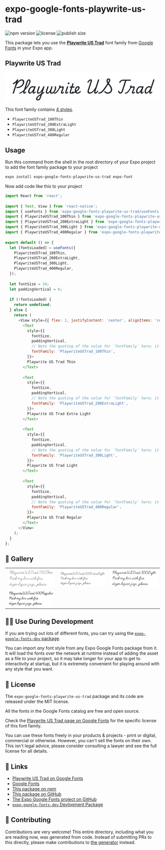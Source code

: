 # expo-google-fonts-playwrite-us-trad

![npm version](https://flat.badgen.net/npm/v/expo-google-fonts-playwrite-us-trad)
![license](https://flat.badgen.net/github/license/expo/google-fonts)
![publish size](https://flat.badgen.net/packagephobia/install/expo-google-fonts-playwrite-us-trad)

This package lets you use the [**Playwrite US Trad**](https://fonts.google.com/specimen/Playwrite+US+Trad) font family from [Google Fonts](https://fonts.google.com/) in your Expo app.

## Playwrite US Trad

![Playwrite US Trad](./font-family.png)

This font family contains [4 styles](#-gallery).

- `PlaywriteUSTrad_100Thin`
- `PlaywriteUSTrad_200ExtraLight`
- `PlaywriteUSTrad_300Light`
- `PlaywriteUSTrad_400Regular`

## Usage

Run this command from the shell in the root directory of your Expo project to add the font family package to your project
```sh
expo install expo-google-fonts-playwrite-us-trad expo-font
```

Now add code like this to your project
```js
import React from 'react';

import { Text, View } from 'react-native';
import { useFonts } from 'expo-google-fonts-playwrite-us-trad/useFonts';
import { PlaywriteUSTrad_100Thin } from 'expo-google-fonts-playwrite-us-trad/100Thin';
import { PlaywriteUSTrad_200ExtraLight } from 'expo-google-fonts-playwrite-us-trad/200ExtraLight';
import { PlaywriteUSTrad_300Light } from 'expo-google-fonts-playwrite-us-trad/300Light';
import { PlaywriteUSTrad_400Regular } from 'expo-google-fonts-playwrite-us-trad/400Regular';

export default () => {
  let [fontsLoaded] = useFonts({
    PlaywriteUSTrad_100Thin,
    PlaywriteUSTrad_200ExtraLight,
    PlaywriteUSTrad_300Light,
    PlaywriteUSTrad_400Regular,
  });

  let fontSize = 24;
  let paddingVertical = 6;

  if (!fontsLoaded) {
    return undefined;
  } else {
    return (
      <View style={{ flex: 1, justifyContent: 'center', alignItems: 'center' }}>
        <Text
          style={{
            fontSize,
            paddingVertical,
            // Note the quoting of the value for `fontFamily` here; it expects a string!
            fontFamily: 'PlaywriteUSTrad_100Thin',
          }}>
          Playwrite US Trad Thin
        </Text>

        <Text
          style={{
            fontSize,
            paddingVertical,
            // Note the quoting of the value for `fontFamily` here; it expects a string!
            fontFamily: 'PlaywriteUSTrad_200ExtraLight',
          }}>
          Playwrite US Trad Extra Light
        </Text>

        <Text
          style={{
            fontSize,
            paddingVertical,
            // Note the quoting of the value for `fontFamily` here; it expects a string!
            fontFamily: 'PlaywriteUSTrad_300Light',
          }}>
          Playwrite US Trad Light
        </Text>

        <Text
          style={{
            fontSize,
            paddingVertical,
            // Note the quoting of the value for `fontFamily` here; it expects a string!
            fontFamily: 'PlaywriteUSTrad_400Regular',
          }}>
          Playwrite US Trad Regular
        </Text>
      </View>
    );
  }
};

```

## 🔡 Gallery


||||
|-|-|-|
|![PlaywriteUSTrad_100Thin](.//100Thin/PlaywriteUSTrad_100Thin.ttf.png)|![PlaywriteUSTrad_200ExtraLight](.//200ExtraLight/PlaywriteUSTrad_200ExtraLight.ttf.png)|![PlaywriteUSTrad_300Light](.//300Light/PlaywriteUSTrad_300Light.ttf.png)||
|![PlaywriteUSTrad_400Regular](.//400Regular/PlaywriteUSTrad_400Regular.ttf.png)||||


## 👩‍💻 Use During Development

If you are trying out lots of different fonts, you can try using the [`expo-google-fonts-dev` package](https://github.com/freeboub/google-fonts/tree/master/font-packages/dev#readme).

You can import *any* font style from any Expo Google Fonts package from it. It will load the fonts
over the network at runtime instead of adding the asset as a file to your project, so it may take longer
for your app to get to interactivity at startup, but it is extremely convenient
for playing around with any style that you want.

## 📖 License

The `expo-google-fonts-playwrite-us-trad` package and its code are released under the MIT license.

All the fonts in the Google Fonts catalog are free and open source.

Check the [Playwrite US Trad page on Google Fonts](https://fonts.google.com/specimen/Playwrite+US+Trad) for the specific license of this font family.

You can use these fonts freely in your products & projects - print or digital, commercial or otherwise. However, you can't sell the fonts on their own. This isn't legal advice, please consider consulting a lawyer and see the full license for all details.

## 🔗 Links

- [Playwrite US Trad on Google Fonts](https://fonts.google.com/specimen/Playwrite+US+Trad)
- [Google Fonts](https://fonts.google.com/)
- [This package on npm](https://www.npmjs.com/package/expo-google-fonts-playwrite-us-trad)
- [This package on GitHub](https://github.com/freeboub/google-fonts/tree/master/font-packages/playwrite-us-trad)
- [The Expo Google Fonts project on GitHub](https://github.com/freeboub/google-fonts)
- [`expo-google-fonts-dev` Devlopment Package](https://github.com/freeboub/google-fonts/tree/master/font-packages/dev)

## 🤝 Contributing

Contributions are very welcome! This entire directory, including what you are reading now, was generated from code. Instead of submitting PRs to this directly, please make contributions to [the generator](https://github.com/freeboub/google-fonts/tree/master/packages/generator) instead.
